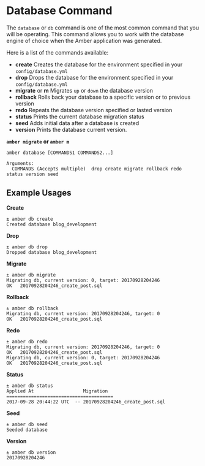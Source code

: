 # Database Command

The `database` or `db` command is one of the most common command that you will be operating. This
command allows you to work with the database engine of choice when the Amber application was generated.

Here is a list of the commands available:

- **create** Creates the database for the environment specified in your `config/database.yml`
- **drop**   Drops the database for the environment specified in your `config/database.yml`
- **migrate** or **m** Migrates `up` or `down` the database version
- **rollback** Rolls back your database to a specific version or to previous version
- **redo** Repeats the database version specified or lasted version
- **status** Prints the current database migration status
- **seed** Adds initial data after a database is created
- **version** Prints the database current version.

**`amber migrate` or `amber m`**

```shell
amber database [COMMANDS1 COMMANDS2...]

Arguments:
  COMMANDS (Accepts multiple)  drop create migrate rollback redo status version seed
```

## Example Usages

**Create**

```shell
± amber db create
Created database blog_development
```

**Drop**

```shell
± amber db drop
Dropped database blog_development
```

**Migrate**

```shell
± amber db migrate
Migrating db, current version: 0, target: 20170928204246
OK   20170928204246_create_post.sql
```

**Rollback**

```shell
± amber db rollback
Migrating db, current version: 20170928204246, target: 0
OK   20170928204246_create_post.sql
```

**Redo**

```shell
± amber db redo
Migrating db, current version: 20170928204246, target: 0
OK   20170928204246_create_post.sql
Migrating db, current version: 0, target: 20170928204246
OK   20170928204246_create_post.sql
```

**Status**

```shell
± amber db status
Applied At                  Migration
=======================================
2017-09-28 20:44:22 UTC  -- 20170928204246_create_post.sql
```

**Seed**

```shell
± amber db seed
Seeded database
```

**Version**

```shell
± amber db version
20170928204246
```
